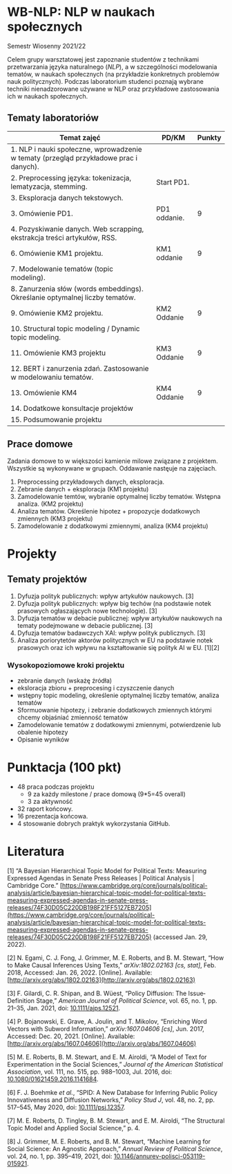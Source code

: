 # WB-NLP: NLP w naukach społecznych
Semestr Wiosenny 2021/22

Celem grupy warsztatowej jest zapoznanie studentów z technikami przetwarzania języka naturalnego (*NLP*), a w szczególności modelowania tematów, w naukach społecznych (na przykładzie konkretnych problemów nauk politycznych). Podczas laboratorium studenci poznają wybrane techniki nienadzorowane używane w NLP oraz przykładowe zastosowania ich w naukach społecznych.

## Tematy laboratoriów

| Temat zajęć | PD/KM | Punkty |
| --- | --- | --- |
| 1. NLP i nauki społeczne, wprowadzenie w tematy (przegląd przykładowe prac i danych). |  |  |
|  2. Preprocessing języka: tokenizacja, lematyzacja, stemming.  | Start PD1. |  |
| 3. Eksploracja danych tekstowych.  |  |  |
| 3. Omówienie PD1. | PD1 oddanie.  | 9 |
| 4. Pozyskiwanie danych. Web scrapping, ekstrakcja treści artykułów, RSS.  |  |  |
| 6. Omówienie KM1 projektu. | KM1 oddanie | 9 |
| 7. Modelowanie tematów (topic modeling). |  |  |
| 8. Zanurzenia słów (words embeddings). Określanie optymalnej liczby tematów. |  |  |
| 9. Omówienie KM2 projektu. | KM2 Oddanie | 9 |
| 10. Structural topic modeling / Dynamic topic modeling.  |  |  |
| 11. Omówienie KM3 projektu | KM3 Oddanie | 9 |
| 12. BERT i zanurzenia zdań. Zastosowanie w modelowaniu tematów. |  |  |
| 13. Omówienie KM4 | KM4 Oddanie | 9 |
| 14. Dodatkowe konsultacje projektów |  |  |
| 15. Podsumowanie projektu |  |  |

## Prace domowe
Zadania domowe to w większości kamienie milowe związane z projektem. Wszystkie są wykonywane w grupach. Oddawanie nastęuje na zajęciach.

1. Preprocessing przykładowych danych, eksploracja.
2. Zebranie danych + eksploracja (KM1 projektu)
3. Zamodelowanie temtów, wybranie optymalnej liczby tematów. Wstępna analiza. (KM2 projektu)
4. Analiza tematów. Określenie hipotez + propozycje dodatkowych zmiennych (KM3 projektu)
5. Zamodelowanie z dodatkowymi zmiennymi, analiza (KM4 projektu)

# Projekty

## Tematy projektów
1. Dyfuzja polityk publicznych: wpływ artykułów naukowych. [3]
2. Dyfuzja polityk publicznych: wpływ big techów (na podstawie notek prasowych ogłaszających nowe technologie). [3]
3. Dyfuzja tematów w debacie publicznej: wpływ artykułów naukowych na tematy podejmowane w debacie publicznej. [3]
4. Dyfuzja tematów badawczych XAI: wpływ polityk publicznych. [3]
5. Analiza poriorytetów aktorów politycznych w EU na podstawie notek prasowych oraz ich wpływu na kształtowanie się polityk AI w EU. [1][2]

### Wysokopoziomowe kroki projektu

- zebranie danych (wskażę źródła)
- eksloracja zbioru + preprocesing i czyszczenie danych
- wstępny topic modeling,  określenie optymalnej liczby tematów, analiza tematów
- Sformuowanie hipotezy, i zebranie dodatkowych zmiennych którymi chcemy objaśniać zmienność tematów
- Zamodelowanie tematów z dodatkowymi zmiennymi, potwierdzenie lub obalenie hipotezy
- Opisanie wyników

# Punktacja (100 pkt)

- 48 praca podczas projektu
    - 9 za każdy milestone / prace domową (9*5=45 overall)
    - 3 za aktywność
- 32 raport końcowy.
- 16 prezentacja końcowa.
- 4 stosowanie dobrych praktyk wykorzystania GitHub.

# Literatura

[1]
“A Bayesian Hierarchical Topic Model for Political Texts: Measuring Expressed Agendas in Senate Press Releases | Political Analysis | Cambridge Core.” [https://www.cambridge.org/core/journals/political-analysis/article/bayesian-hierarchical-topic-model-for-political-texts-measuring-expressed-agendas-in-senate-press-releases/74F30D05C220DB198F21FF5127EB7205](https://www.cambridge.org/core/journals/political-analysis/article/bayesian-hierarchical-topic-model-for-political-texts-measuring-expressed-agendas-in-senate-press-releases/74F30D05C220DB198F21FF5127EB7205) (accessed Jan. 29, 2022).

[2]
N. Egami, C. J. Fong, J. Grimmer, M. E. Roberts, and B. M. Stewart, “How to Make Causal Inferences Using Texts,” *arXiv:1802.02163 [cs, stat]*, Feb. 2018, Accessed: Jan. 26, 2022. [Online]. Available: [http://arxiv.org/abs/1802.02163](http://arxiv.org/abs/1802.02163)

[3]
F. Gilardi, C. R. Shipan, and B. Wüest, “Policy Diffusion: The Issue‐Definition Stage,” *American Journal of Political Science*, vol. 65, no. 1, pp. 21–35, Jan. 2021, doi: [10.1111/ajps.12521](https://doi.org/10.1111/ajps.12521).

[4]
P. Bojanowski, E. Grave, A. Joulin, and T. Mikolov, “Enriching Word Vectors with Subword Information,” *arXiv:1607.04606 [cs]*, Jun. 2017, Accessed: Dec. 20, 2021. [Online]. Available: [http://arxiv.org/abs/1607.04606](http://arxiv.org/abs/1607.04606)

[5]
M. E. Roberts, B. M. Stewart, and E. M. Airoldi, “A Model of Text for Experimentation in the Social Sciences,” *Journal of the American Statistical Association*, vol. 111, no. 515, pp. 988–1003, Jul. 2016, doi: [10.1080/01621459.2016.1141684](https://doi.org/10.1080/01621459.2016.1141684).

[6]
F. J. Boehmke *et al.*, “SPID: A New Database for Inferring Public Policy Innovativeness and Diffusion Networks,” *Policy Stud J*, vol. 48, no. 2, pp. 517–545, May 2020, doi: [10.1111/psj.12357](https://doi.org/10.1111/psj.12357).

[7]
M. E. Roberts, D. Tingley, B. M. Stewart, and E. M. Airoldi, “The Structural Topic Model and Applied Social Science,” p. 4.

[8]
J. Grimmer, M. E. Roberts, and B. M. Stewart, “Machine Learning for Social Science: An Agnostic Approach,” *Annual Review of Political Science*, vol. 24, no. 1, pp. 395–419, 2021, doi: [10.1146/annurev-polisci-053119-015921](https://doi.org/10.1146/annurev-polisci-053119-015921).
